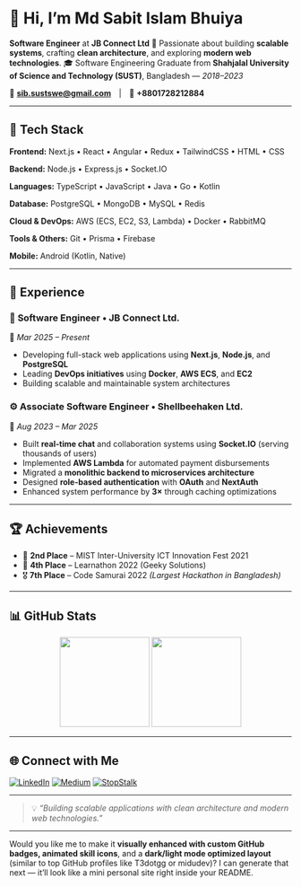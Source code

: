 # 👋 Hi, I’m **Md Sabit Islam Bhuiya**

**Software Engineer** at **JB Connect Ltd**
🎯 Passionate about building **scalable systems**, crafting **clean architecture**, and exploring **modern web technologies**.
🎓 Software Engineering Graduate from **Shahjalal University of Science and Technology (SUST)**, Bangladesh — *2018–2023*

📧 **[sib.sustswe@gmail.com](mailto:sib.sustswe@gmail.com)** | 📱 **+8801728212884**

---

## 🧠 Tech Stack

**Frontend:**
Next.js • React • Angular • Redux • TailwindCSS • HTML • CSS

**Backend:**
Node.js • Express.js • Socket.IO

**Languages:**
TypeScript • JavaScript • Java • Go • Kotlin

**Database:**
PostgreSQL • MongoDB • MySQL • Redis

**Cloud & DevOps:**
AWS (ECS, EC2, S3, Lambda) • Docker • RabbitMQ

**Tools & Others:**
Git • Prisma • Firebase

**Mobile:**
Android (Kotlin, Native)

---

## 💼 Experience

### 🚀 **Software Engineer** • JB Connect Ltd.

📅 *Mar 2025 – Present*

* Developing full-stack web applications using **Next.js**, **Node.js**, and **PostgreSQL**
* Leading **DevOps initiatives** using **Docker**, **AWS ECS**, and **EC2**
* Building scalable and maintainable system architectures

### ⚙️ **Associate Software Engineer** • Shellbeehaken Ltd.

📅 *Aug 2023 – Mar 2025*

* Built **real-time chat** and collaboration systems using **Socket.IO** (serving thousands of users)
* Implemented **AWS Lambda** for automated payment disbursements
* Migrated a **monolithic backend to microservices architecture**
* Designed **role-based authentication** with **OAuth** and **NextAuth**
* Enhanced system performance by **3×** through caching optimizations

---

## 🏆 Achievements

- 🥈 **2nd Place** – MIST Inter-University ICT Innovation Fest 2021
- 🏅 **4th Place** – Learnathon 2022 (Geeky Solutions)
- 🎖️ **7th Place** – Code Samurai 2022 *(Largest Hackathon in Bangladesh)*

---

## 📊 GitHub Stats

<div align="center">
  <img src="https://github-readme-stats.vercel.app/api?username=sib61&show_icons=true&theme=transparent&hide_border=true&rank_icon=github" height="160" />
  <img src="https://github-readme-stats.vercel.app/api/top-langs/?username=sib61&layout=compact&theme=transparent&hide_border=true" height="160" />
</div>

---

## 🌐 Connect with Me

[![LinkedIn](https://img.shields.io/badge/LinkedIn-0077B5?logo=linkedin\&logoColor=white)](https://linkedin.com/in/sib61)
[![Medium](https://img.shields.io/badge/Medium-12100E?logo=medium\&logoColor=white)](https://medium.com/@sib.sustswe)
[![StopStalk](https://img.shields.io/badge/StopStalk-0A66C2?logo=codeforces\&logoColor=white)](https://stopstalk.com/sib)

---

> 💡 *“Building scalable applications with clean architecture and modern web technologies.”*

---

Would you like me to make it **visually enhanced with custom GitHub badges, animated skill icons**, and a **dark/light mode optimized layout** (similar to top GitHub profiles like T3dotgg or midudev)?
I can generate that next — it’ll look like a mini personal site right inside your README.

